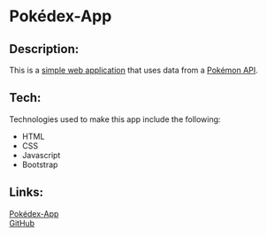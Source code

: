 # Pokédex-App

## Description:

This is a [simple web application](https://brebre383.github.io/simple-js-app/simple-js-app/) that uses data from a [Pokémon API](https://pokeapi.co/).

## Tech:

Technologies used to make this app include the following:
- HTML
- CSS
- Javascript
- Bootstrap

## Links:
[Pokédex-App](https://brebre383.github.io/pokedex-app/) <br>
[GitHub](https://github.com/brebre383)
